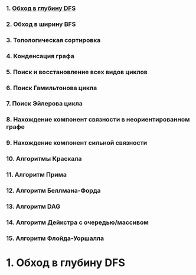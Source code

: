 ### 1. [Обход в глубину DFS](#-1.-обход-в-глубину-dfs)
### 2. Обход в ширину BFS
### 3. Топологическая сортировка
### 4. Конденсация графа
### 5. Поиск и восстановление всех видов циклов
### 6. Поиск Гамильтонова цикла
### 7. Поиск Эйлерова цикла
### 8. Нахождение компонент связности в неориентированном графе
### 9. Нахождение компонент сильной связности
### 10. Алгоритмы Краскала
### 11. Алгоритм Прима
### 12. Алгоритм Беллмана-Форда
### 13. Алгоритм DAG
### 14. Алгоритм Дейкстра с очередью/массивом
### 15. Алгоритм Флойда-Уоршалла

















































# 1. Обход в глубину DFS
